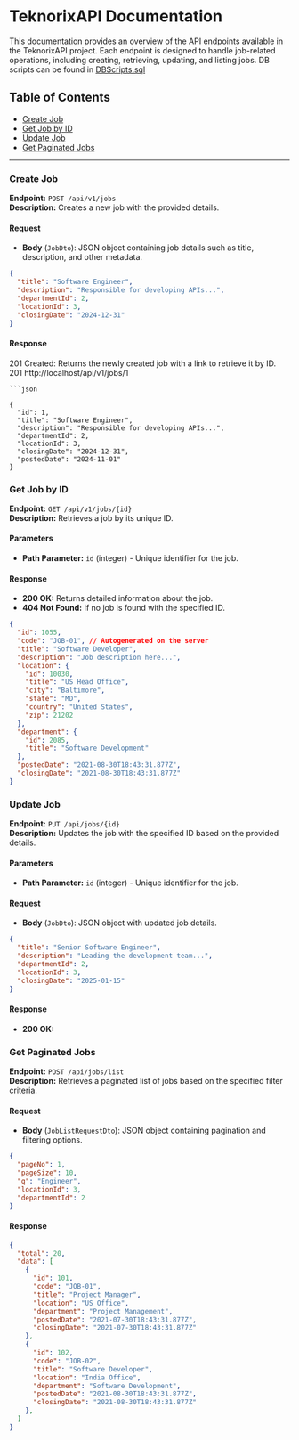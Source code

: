 # TeknorixAPI Documentation

This documentation provides an overview of the API endpoints available in the TeknorixAPI project. Each endpoint is designed to handle job-related operations, including creating, retrieving, updating, and listing jobs. DB scripts can be found in [DBScripts.sql](/Documentation/DBScripts.sql)

## Table of Contents
- [Create Job](#create-job)
- [Get Job by ID](#get-job-by-id)
- [Update Job](#update-job)
- [Get Paginated Jobs](#get-paginated-jobs)

---

### Create Job

**Endpoint:** `POST /api/v1/jobs`  
**Description:** Creates a new job with the provided details.

#### Request
- **Body** (`JobDto`): JSON object containing job details such as title, description, and other metadata.

```json
{
  "title": "Software Engineer",
  "description": "Responsible for developing APIs...",
  "departmentId": 2,
  "locationId": 3,
  "closingDate": "2024-12-31"
}
```
#### Response
201 Created: Returns the newly created job with a link to retrieve it by ID.
201 http://localhost/api/v1/jobs/1
```
```json

{
  "id": 1,
  "title": "Software Engineer",
  "description": "Responsible for developing APIs...",
  "departmentId": 2,
  "locationId": 3,
  "closingDate": "2024-12-31",
  "postedDate": "2024-11-01"
}
```
### Get Job by ID

**Endpoint:** `GET /api/v1/jobs/{id}`  
**Description:** Retrieves a job by its unique ID.

#### Parameters
- **Path Parameter:** `id` (integer) - Unique identifier for the job.

#### Response
- **200 OK:** Returns detailed information about the job.
- **404 Not Found:** If no job is found with the specified ID.

```json
{
  "id": 1055,
  "code": "JOB-01", // Autogenerated on the server
  "title": "Software Developer",
  "description": "Job description here...",
  "location": {
    "id": 10030,
    "title": "US Head Office",
    "city": "Baltimore",
    "state": "MD",
    "country": "United States",
    "zip": 21202
  },
  "department": {
    "id": 2085,
    "title": "Software Development"
  },
  "postedDate": "2021-08-30T18:43:31.877Z",
  "closingDate": "2021-08-30T18:43:31.877Z"
}
```

### Update Job

**Endpoint:** `PUT /api/jobs/{id}`  
**Description:** Updates the job with the specified ID based on the provided details.

#### Parameters
- **Path Parameter:** `id` (integer) - Unique identifier for the job.

#### Request
- **Body** (`JobDto`): JSON object with updated job details.

```json
{
  "title": "Senior Software Engineer",
  "description": "Leading the development team...",
  "departmentId": 2,
  "locationId": 3,
  "closingDate": "2025-01-15"
}
```
#### Response
- **200 OK:** 

### Get Paginated Jobs

**Endpoint:** `POST /api/jobs/list`  
**Description:** Retrieves a paginated list of jobs based on the specified filter criteria.

#### Request
- **Body** (`JobListRequestDto`): JSON object containing pagination and filtering options.

```json
{
  "pageNo": 1,
  "pageSize": 10,
  "q": "Engineer",
  "locationId": 3,
  "departmentId": 2
}
```
#### Response
```json
{
  "total": 20,
  "data": [
    {
      "id": 101,
      "code": "JOB-01",
      "title": "Project Manager",
      "location": "US Office",
      "department": "Project Management",
      "postedDate": "2021-07-30T18:43:31.877Z",
      "closingDate": "2021-07-30T18:43:31.877Z"
    },
    {
      "id": 102,
      "code": "JOB-02",
      "title": "Software Developer",
      "location": "India Office",
      "department": "Software Development",
      "postedDate": "2021-08-30T18:43:31.877Z",
      "closingDate": "2021-08-30T18:43:31.877Z"
    },
  ]
}
```
